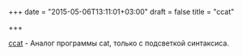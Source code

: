 +++
date = "2015-05-06T13:11:01+03:00"
draft = false
title = "ccat"

+++

<p><a href="https://github.com/jingweno/ccat">ccat</a>&nbsp;- Аналог программы cat, только с подсветкой синтаксиса.</p>

